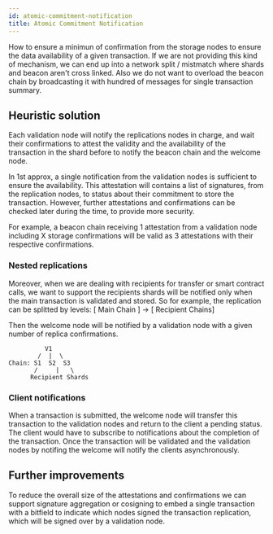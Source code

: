 ```yaml
---
id: atomic-commitment-notification
title: Atomic Commitment Notification
---
```


How to ensure a minimun of confirmation from the storage nodes to ensure the data availability of a given transaction.
If we are not providing this kind of mechanism, we can end up into a network split / mistmatch where shards and beacon aren't cross linked.
Also we do not want to overload the beacon chain by broadcasting it with hundred of messages for single transaction summary.

## Heuristic solution

Each validation node will notify the replications nodes in charge, and wait their confirmations to attest the validity 
and the availability of the transaction in the shard before to notify the beacon chain and the welcome node.

In 1st approx, a single notification from the validation nodes is sufficient to ensure the availability. This attestation will contains a list of signatures, 
from the replication nodes, to status about their commitment to store the transaction. 
However, further attestations and confirmations can be checked later during the time, to provide more security.

For example, a beacon chain receiving 1 attestation from a validation node including X storage confirmations 
will be valid as 3 attestations with their respective confirmations.

### Nested replications

Moreover, when we are dealing with recipients for transfer or smart contract calls, we want to support the recipients shards will be notified 
only when the main transaction is validated and stored.
So for example, the replication can be splitted by levels: [ Main Chain ] -> [ Recipient Chains]

Then the welcome node will be notified by a validation node with a given number of replica confirmations.

```
          V1
        /  |  \
Chain: S1  S2  S3
       /     |   \
      Recipient Shards
```

### Client notifications

When a transaction is submitted, the welcome node will transfer this transaction to the validation nodes and return to the client a pending status.
The client would have to subscribe to notifications about the completion of the transaction.
Once the transaction will be validated and the validation nodes by notifing the welcome will notify the clients asynchronously.

## Further improvements

To reduce the overall size of the attestations and confirmations we can support signature aggregation or cosigning to embed a single transaction with a bitfield
to indicate which nodes signed the transaction replication, which will be signed over by a validation node.


